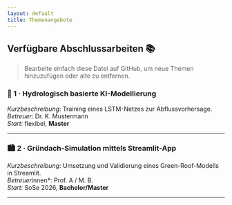 ```yaml
---
layout: default
title: Themenangebote
---
```


## Verfügbare Abschlussarbeiten 📚

> Bearbeite einfach diese Datei auf GitHub, um neue Themen hinzuzufügen oder alte zu entfernen.

### 🌱 1 · Hydrologisch basierte KI-Modellierung
*Kurzbeschreibung*: Training eines LSTM-Netzes zur Abflussvorhersage.  
*Betreuer*: Dr. K. Mustermann  
*Start*: flexibel, **Master**

---

### 🏙️ 2 · Gründach-Simulation mittels Streamlit-App
*Kurzbeschreibung*: Umsetzung und Validierung eines Green-Roof-Modells in Streamlit.  
*Betreuer*innen*: Prof. A / M. B.  
*Start*: SoSe 2026, **Bachelor/Master**

---

<!-- Weitere Themen einfach im gleichen Format anhängen -->